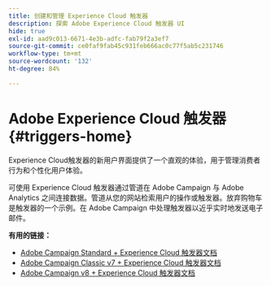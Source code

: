 ```yaml
---
title: 创建和管理 Experience Cloud 触发器
description: 探索 Adobe Experience Cloud 触发器 UI
hide: true
exl-id: aad9c013-6671-4e3b-adfc-fab79f2a3ef7
source-git-commit: ce0faf9fab45c931feb666ac0c77f5ab5c231746
workflow-type: tm+mt
source-wordcount: '132'
ht-degree: 84%

---
```


# Adobe Experience Cloud 触发器{#triggers-home}

Experience Cloud触发器的新用户界面提供了一个直观的体验，用于管理消费者行为和个性化用户体验。

可使用 Experience Cloud 触发器通过管道在 Adobe Campaign 与 Adobe Analytics 之间连接数据。管道从您的网站检索用户的操作或触发器。放弃购物车是触发器的一个示例。在 Adobe Campaign 中处理触发器以近乎实时地发送电子邮件。


**有用的链接：**

* [Adobe Campaign Standard + Experience Cloud 触发器文档](https://experienceleague.adobe.com/docs/campaign-standard/using/integrating-with-adobe-cloud/working-with-campaign-and-triggers/about-adobe-experience-cloud-triggers.html)
* [Adobe Campaign Classic v7 + Experience Cloud 触发器文档](https://experienceleague.adobe.com/docs/campaign-classic/using/integrating-with-adobe-experience-cloud/experience-triggers/about-triggers.html)
* [Adobe Campaign v8 + Experience Cloud 触发器文档](https://experienceleague.adobe.com/docs/campaign/campaign-v8/connect/ac-triggers.html)
